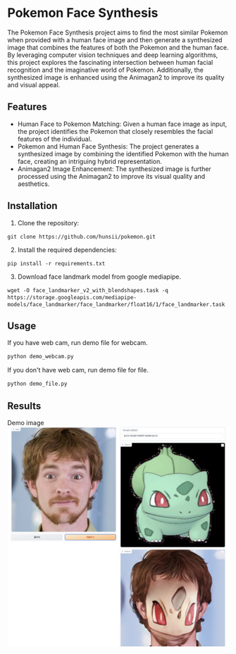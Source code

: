 # Pokemon Face Synthesis
The Pokemon Face Synthesis project aims to find the most similar Pokemon when provided with a human face image and then generate a synthesized image that combines the features of both the Pokemon and the human face. By leveraging computer vision techniques and deep learning algorithms, this project explores the fascinating intersection between human facial recognition and the imaginative world of Pokemon. Additionally, the synthesized image is enhanced using the Animagan2 to improve its quality and visual appeal.



## Features
- Human Face to Pokemon Matching: Given a human face image as input, the project identifies the Pokemon that closely resembles the facial features of the individual.
- Pokemon and Human Face Synthesis: The project generates a synthesized image by combining the identified Pokemon with the human face, creating an intriguing hybrid representation.
- Animagan2 Image Enhancement: The synthesized image is further processed using the Animagan2 to improve its visual quality and aesthetics.

## Installation
1. Clone the repository:
```shell
git clone https://github.com/hunsii/pokemon.git
```

2. Install the required dependencies:
```shell
pip install -r requirements.txt
```

3. Download face landmark model from google mediapipe.
```shell
wget -O face_landmarker_v2_with_blendshapes.task -q https://storage.googleapis.com/mediapipe-models/face_landmarker/face_landmarker/float16/1/face_landmarker.task
```

## Usage
If you have web cam, run demo file for webcam.
```python
python demo_webcam.py
```

If you don't have web cam, run demo file for file.
```python
python demo_file.py
```

## Results
Demo image
![image](sample.png)


